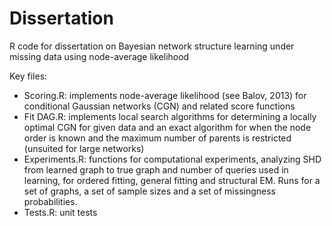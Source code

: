 # Dissertation
R code for dissertation on Bayesian network structure learning under missing data using node-average likelihood

Key files:
- Scoring.R: implements node-average likelihood (see Balov, 2013) for conditional Gaussian networks (CGN) and related score functions
- Fit DAG.R: implements local search algorithms for determining a locally optimal CGN for given data and an exact algorithm for when the node order is known and the maximum number of parents is restricted (unsuited for large networks)
- Experiments.R: functions for computational experiments, analyzing SHD from learned graph to true graph and number of queries used in learning, for ordered fitting, general fitting and structural EM. Runs for a set of graphs, a set of sample sizes and a set of missingness probabilities.
- Tests.R: unit tests
